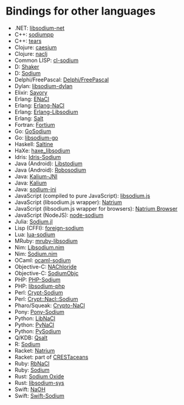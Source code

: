 # Bindings for other languages

* .NET: [libsodium-net](https://github.com/adamcaudill/libsodium-net)
* C++: [sodiumpp](https://github.com/rubendv/sodiumpp)
* C++: [tears](https://github.com/truenull/tears)
* Clojure: [caesium](https://github.com/lvh/caesium)
* Clojure: [naclj](https://github.com/franks42/naclj)
* Common LISP: [cl-sodium](https://github.com/orthecreedence/cl-sodium)
* D: [Shaker](https://github.com/b1naryth1ef/shaker)
* D: [Sodium](https://github.com/carblue/sodium)
* Delphi/FreePascal: [Delphi/FreePascal](https://github.com/alexpmorris/libsodium-delphi)
* Dylan: [libsodium-dylan](https://github.com/dylan-foundry/libsodium-dylan)
* Elixir: [Savory](https://github.com/electricFeel/savory)
* Erlang: [ENaCl](https://github.com/jlouis/enacl)
* Erlang: [Erlang-NaCl](https://github.com/tonyg/erlang-nacl)
* Erlang: [Erlang-Libsodium](https://github.com/potatosalad/erlang-libsodium)
* Erlang: [Salt](https://github.com/freza/salt)
* Fortran: [Fortium](https://github.com/jshahbazi/fortium)
* Go: [GoSodium](https://github.com/jasonmccampbell/GoSodium)
* Go: [libsodium-go](https://github.com/GoKillers/libsodium-go)
* Haskell: [Saltine](https://github.com/tel/saltine)
* HaXe: [haxe_libsodium](https://github.com/RudolfVonKrugstein/haxe_libsodium)
* Idris: [Idris-Sodium](https://github.com/edwinb/sodium-idris)
* Java (Android): [Libstodium](https://github.com/ArteMisc/libstodium)
* Java (Android): [Robosodium](https://github.com/GerardSoleCa/Robosodium)
* Java: [Kalium-JNI](https://github.com/joshjdevl/kalium-jni)
* Java: [Kalium](https://github.com/abstractj/kalium)
* Java: [sodium-jni](https://github.com/JackWink/sodium-jni)
* JavaScript (compiled to pure JavaScript): [libsodium.js](https://github.com/jedisct1/libsodium.js)
* JavaScript (libsodium.js wrapper): [Natrium](https://github.com/wilhelmmatilainen/natrium)
* JavaScript (libsodium.js wrapper for browsers): [Natrium Browser](https://github.com/wilhelmmatilainen/natrium-browser)
* JavaScript (NodeJS): [node-sodium](https://github.com/paixaop/node-sodium)
* Julia: [Sodium.jl](https://github.com/amitmurthy/Sodium.jl)
* Lisp (CFFI): [foreign-sodium](https://github.com/Harleqin/foreign-sodium)
* Lua: [lua-sodium](https://github.com/morfoh/lua-sodium)
* MRuby: [mruby-libsodium](https://github.com/Asmod4n/mruby-libsodium)
* Nim: [Libsodium.nim](https://github.com/zielmicha/libsodium.nim)
* Nim: [Sodium.nim](https://github.com/judofyr/sodium.nim)
* OCaml: [ocaml-sodium](https://github.com/dsheets/ocaml-sodium)
* Objective-C: [NAChloride](https://github.com/gabriel/NAChloride)
* Objective-C: [SodiumObjc](https://github.com/Tabbedout/SodiumObjc)
* PHP: [PHP-Sodium](https://github.com/alethia7/php-sodium)
* PHP: [libsodium-php](https://github.com/jedisct1/libsodium-php)
* Perl: [Crypt-Sodium](https://github.com/mgregoro/Crypt-Sodium)
* Perl: [Crypt::Nacl::Sodium](https://github.com/ajgb/crypt-nacl-sodium)
* Pharo/Squeak: [Crypto-NaCl](http://www.eighty-twenty.org/index.cgi/tech/smalltalk/nacl-for-squeak-and-pharo-20130601.html)
* Pony: [Pony-Sodium](https://github.com/jemc/pony-sodium)
* Python: [LibNaCl](https://github.com/saltstack/libnacl)
* Python: [PyNaCl](https://github.com/pyca/pynacl)
* Python: [PySodium](https://github.com/stef/pysodium)
* Q/KDB: [Qsalt](https://github.com/geocar/qsalt)
* R: [Sodium](https://github.com/jeroenooms/sodium)
* Racket: [Natrium](https://github.com/KirisurfProject/natrium-crypt)
* Racket: part of [CRESTaceans](https://github.com/mgorlick/CRESTaceans/tree/master/bindings/libsodium)
* Ruby: [RbNaCl](https://github.com/cryptosphere/rbnacl)
* Ruby: [Sodium](https://github.com/stouset/sodium)
* Rust: [Sodium Oxide](https://github.com/dnaq/sodiumoxide)
* Rust: [libsodium-sys](https://github.com/zonyitoo/libsodium-sys)
* Swift: [NaOH](https://github.com/drewcrawford/NaOH)
* Swift: [Swift-Sodium](https://github.com/jedisct1/swift-sodium)

